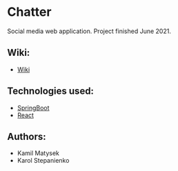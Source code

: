 # Chatter
Social media web application. Project finished June 2021.

## Wiki:
- [Wiki](../../wiki/)

## Technologies used:
- [SpringBoot](https://spring.io/projects/spring-boot)
- [React](https://reactjs.org/)

## Authors:
- Kamil Matysek
- Karol Stepanienko
